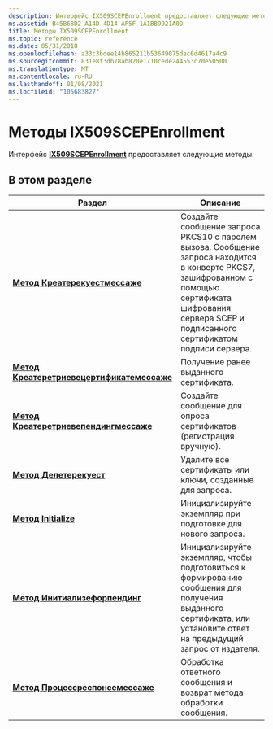 ```yaml
---
description: Интерфейс IX509SCEPEnrollment предоставляет следующие методы.
ms.assetid: B45B68D2-A14D-4D14-AF5F-1A1BB9921A0D
title: Методы IX509SCEPEnrollment
ms.topic: reference
ms.date: 05/31/2018
ms.openlocfilehash: a33c3bdee14b865211b53649075dec6d4617a4c9
ms.sourcegitcommit: 831e8f3db78ab820e1710cede244553c70e50500
ms.translationtype: MT
ms.contentlocale: ru-RU
ms.lasthandoff: 01/08/2021
ms.locfileid: "105683827"
---
```

# <a name="ix509scepenrollment-methods"></a>Методы IX509SCEPEnrollment

Интерфейс [**IX509SCEPEnrollment**](/windows/desktop/api/Certenroll/nn-certenroll-ix509scepenrollment) предоставляет следующие методы.

## <a name="in-this-section"></a>В этом разделе



| Раздел                                                                                                              | Описание                                                                                                                                                                                                            |
|--------------------------------------------------------------------------------------------------------------------|------------------------------------------------------------------------------------------------------------------------------------------------------------------------------------------------------------------------|
| [**Метод Креатерекуестмессаже**](/windows/desktop/api/Certenroll/nf-certenroll-ix509scepenrollment-createrequestmessage)<br/>                         | Создайте сообщение запроса PKCS10 с паролем вызова. Сообщение запроса находится в конверте PKCS7, зашифрованном с помощью сертификата шифрования сервера SCEP и подписанного сертификатом подписи сервера.<br/> |
| [**Метод Креатеретриевецертификатемессаже**](/windows/desktop/api/Certenroll/nf-certenroll-ix509scepenrollment-createretrievecertificatemessage)<br/> | Получение ранее выданного сертификата.<br/>                                                                                                                                                                   |
| [**Метод Креатеретриевепендингмессаже**](/windows/desktop/api/Certenroll/nf-certenroll-ix509scepenrollment-createretrievependingmessage)<br/>         | Создайте сообщение для опроса сертификатов (регистрация вручную).<br/>                                                                                                                                               |
| [**Метод Делетерекуест**](/windows/desktop/api/Certenroll/nf-certenroll-ix509scepenrollment-deleterequest)<br/>                                       | Удалите все сертификаты или ключи, созданные для запроса.<br/>                                                                                                                                                    |
| [**Метод Initialize**](/windows/desktop/api/Certenroll/nf-certenroll-ix509scepenrollment-initialize)<br/>                                             | Инициализируйте экземпляр при подготовке для нового запроса.<br/>                                                                                                                                                   |
| [**Метод Инитиализефорпендинг**](/windows/desktop/api/Certenroll/nf-certenroll-ix509scepenrollment-initializeforpending)<br/>                         | Инициализируйте экземпляр, чтобы подготовиться к формированию сообщения для получения выданного сертификата, или установите ответ на предыдущий запрос от издателя.<br/>                                              |
| [**Метод Процессреспонсемессаже**](/windows/desktop/api/Certenroll/nf-certenroll-ix509scepenrollment-processresponsemessage)<br/>                     | Обработка ответного сообщения и возврат метода обработки сообщения.<br/>                                                                                                                                       |



 

 

 




